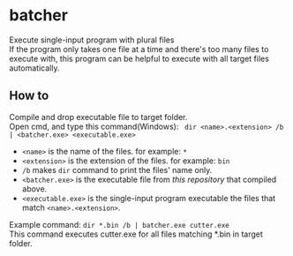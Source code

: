 # batcher
Execute single-input program with plural files  
If the program only takes one file at a time and there's too many files to execute with,
this program can be helpful to execute with all target files automatically.

## How to
Compile and drop executable file to target folder.  
Open cmd, and type this command(Windows):
` dir <name>.<extension> /b | <batcher.exe> <executable.exe>`  
- `<name>` is the name of the files. for example: `*`  
- `<extension>` is the extension of the files. for example: `bin`
- `/b` makes `dir` command to print the files' name only.
- `<batcher.exe>` is the executable file from *this repository* that compiled above.
- `<executable.exe>` is the single-input program executable the files that match `<name>.<extension>`.

Example command: `dir *.bin /b | batcher.exe cutter.exe`  
This command executes cutter.exe for all files matching *.bin in target folder.  
